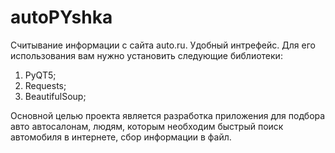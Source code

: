 # autoPYshka
Считывание информации с сайта auto.ru. Удобный интрефейс.
Для его использования вам нужно установить следующие библиотеки: 
1) PyQT5;
2) Requests;
3) BeautifulSoup;

Основной целью проекта является разработка приложения для подбора авто автосалонам, людям, которым необходим быстрый поиск автомобиля в интернете, сбор информации в файл.

